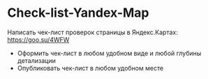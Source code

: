 # Check-list-Yandex-Map
Написать чек-лист проверок страницы в Яндекс.Картах: https://goo.su/4WFW
- Оформить чек-лист в любом удобном виде и любой глубины детализации 
- Опубликовать чек-лист в любом удобном месте
